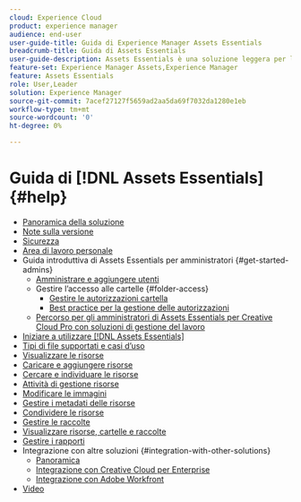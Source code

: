 ```yaml
---
cloud: Experience Cloud
product: experience manager
audience: end-user
user-guide-title: Guida di Experience Manager Assets Essentials
breadcrumb-title: Guida di Assets Essentials
user-guide-description: Assets Essentials è una soluzione leggera per la gestione delle risorse che funziona all’interno di altre applicazioni Experience Cloud.
feature-set: Experience Manager Assets,Experience Manager
feature: Assets Essentials
role: User,Leader
solution: Experience Manager
source-git-commit: 7acef27127f5659ad2aa5da69f7032da1280e1eb
workflow-type: tm+mt
source-wordcount: '0'
ht-degree: 0%

---
```



# Guida di [!DNL Assets Essentials] {#help}

+ [Panoramica della soluzione](introduction.md)
+ [Note sulla versione](release-notes.md)
+ [Sicurezza](security-overview.md)
+ [Area di lavoro personale](my-workspace.md)
+ Guida introduttiva di Assets Essentials per amministratori {#get-started-admins}
   + [Amministrare e aggiungere utenti](deploy-administer.md)
   + Gestire l’accesso alle cartelle {#folder-access}
      + [Gestire le autorizzazioni cartella](manage-permissions.md)
      + [Best practice per la gestione delle autorizzazioni](permission-management-best-practices.md)
   + [Percorso per gli amministratori di Assets Essentials per Creative Cloud Pro con soluzioni di gestione del lavoro](assets-essentials-cc-pro-work-management-admin-journey.md)
+ [Iniziare a utilizzare [!DNL Assets Essentials]](get-started.md)
+ [Tipi di file supportati e casi d’uso](supported-file-formats.md)
+ [Visualizzare le risorse](navigate-view.md)
+ [Caricare e aggiungere risorse](add-delete.md)
+ [Cercare e individuare le risorse](search.md)
+ [Attività di gestione risorse](manage-organize.md)
+ [Modificare le immagini](edit-images.md)
+ [Gestire i metadati delle risorse](metadata.md)
+ [Condividere le risorse](share-links-for-assets.md)
+ [Gestire le raccolte](manage-collections.md)
+ [Visualizzare risorse, cartelle e raccolte](manage-notifications.md)
+ [Gestire i rapporti](manage-reports.md)
+ Integrazione con altre soluzioni {#integration-with-other-solutions}
   + [Panoramica](integration.md)
   + [Integrazione con Creative Cloud per Enterprise](integrate-with-creative-cloud.md)
   + [Integrazione con Adobe Workfront](integrate-with-workfront.md)
+ [Video](https://experienceleague.adobe.com/docs/experience-manager-learn/assets-essentials/overview.html?lang=it)
